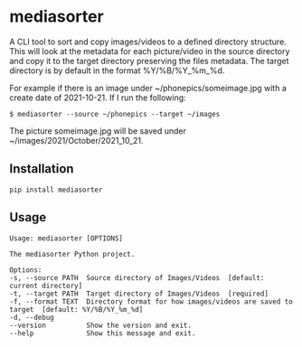 # mediasorter

A CLI tool to sort and copy images/videos to a defined directory structure. This will look at the metadata for each picture/video in the source directory and copy it to the target directory preserving the files metadata. The target directory is by default in the format %Y/%B/%Y_%m_%d. 

For example if there is an image under ~/phonepics/someimage.jpg with a create date of 2021-10-21. If I run the following:
    
    $ mediasorter --source ~/phonepics --target ~/images

The picture someimage.jpg will be saved under ~/images/2021/October/2021_10_21.

## Installation

    pip install mediasorter

## Usage


    Usage: mediasorter [OPTIONS]

    The mediasorter Python project.

    Options:
    -s, --source PATH  Source directory of Images/Videos  [default: current directory]
    -t, --target PATH  Target directory of Images/Videos  [required]
    -f, --format TEXT  Directory format for how images/videos are saved to target  [default: %Y/%B/%Y_%m_%d]
    -d, --debug
    --version          Show the version and exit.
    --help             Show this message and exit.
